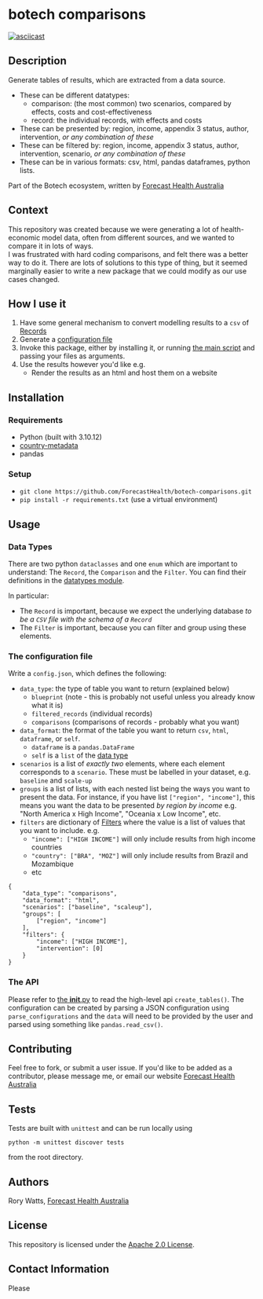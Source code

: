 # botech comparisons
[![asciicast](https://asciinema.org/a/tbWegFJBh7Rk7bBg6VRZ2LAgF.svg)](https://asciinema.org/a/tbWegFJBh7Rk7bBg6VRZ2LAgF)
## Description
Generate tables of results, which are extracted from a data source.
- These can be different datatypes: 
    - comparison: (the most common) two scenarios, compared by effects, costs and cost-effectiveness
    - record: the individual records, with effects and costs
- These can be presented by: region, income, appendix 3 status, author, intervention, *or any combination of these*
- These can be filtered by: region, income, appendix 3 status, author, intervention, scenario, *or any combination of these*
- These can be in various formats: csv, html, pandas dataframes, python lists.

Part of the Botech ecosystem, written by [Forecast Health Australia](https://forecasthealth.org)

## Context
This repository was created because we were generating a lot of health-economic model data, often from different sources, and we wanted to compare it in lots of ways.  
I was frustrated with hard coding comparisons, and felt there was a better way to do it. There are lots of solutions to this type of thing, but it seemed marginally easier to write a new package that we could modify as our use cases changed. 

## How I use it
1. Have some general mechanism to convert modelling results to a `csv` of [Records](#data-types)
2. Generate a [configuration file](#basic-example)
3. Invoke this package, either by installing it, or running [the main script](./scripts/main.py) and passing your files as arguments.
4. Use the results however you'd like e.g.
    - Render the results as an html and host them on a website

## Installation
### Requirements
- Python (built with 3.10.12)
- [country-metadata](https://github.com/ForecastHealth/country-metadata)
- pandas

### Setup
- `git clone https://github.com/ForecastHealth/botech-comparisons.git`
- `pip install -r requirements.txt` (use a virtual environment)


## Usage
### Data Types
There are two python `dataclasses` and one `enum` which are important to understand: The `Record`, the `Comparison` and the `Filter`.
You can find their definitions in the [datatypes module](./src/botech_comparisons/datatypes.py).

In particular:
- The `Record` is important, because we expect the underlying database *to be a `CSV` file with the schema of a `Record`*
- The `Filter` is important, because you can filter and group using these elements.

### The configuration file
Write a `config.json`, which defines the following:
- `data_type`: the type of table you want to return (explained below)
    - `blueprint` (note - this is probably not useful unless you already know what it is)
    - `filtered_records` (individual records)
    - `comparisons` (comparisons of records - probably what you want)
- `data_format`: the format of the table you want to return `csv`, `html`, `dataframe`, or `self`.
    - `dataframe` is a `pandas.DataFrame`
    - `self` is a `list` of the [data type](#data-types)
- `scenarios` is a list of *exactly two* elements, where each element corresponds to a `scenario`. These must be labelled in your dataset, e.g. `baseline` and `scale-up`
- `groups` is a list of lists, with each nested list being the ways you want to present the data. For instance, if you have list `["region", "income"]`, this means you want the data to be presented *by region by income* e.g. "North America x High Income", "Oceania x Low Income", etc.
- `filters` are dictionary of [Filters](#data-types) where the value is a list of values that you want to include. e.g.
    - `"income": ["HIGH INCOME"]` will only include results from high income countries
    - `"country": ["BRA", "MOZ"]` will only include results from Brazil and Mozambique
    - etc
    
```
{
	"data_type": "comparisons",
	"data_format": "html",
	"scenarios": ["baseline", "scaleup"],
	"groups": [
		["region", "income"]
	],
	"filters": {
		"income": ["HIGH INCOME"],
		"intervention": [0]
	}
}
```
### The API
Please refer to [the __init__.py](./src/botech_comparisons/__init__.py) to read the high-level api `create_tables()`. 
The configuration can be created by parsing a JSON configuration using `parse_configurations` and the `data` will need to be provided by the user and parsed using something like `pandas.read_csv()`.


## Contributing
Feel free to fork, or submit a user issue.
If you'd like to be added as a contributor, please message me, or email our website [Forecast Health Australia](https://forecasthealth.org)


## Tests
Tests are built with `unittest` and can be run locally using
```
python -m unittest discover tests
```
from the root directory.

## Authors
Rory Watts, [Forecast Health Australia](https://forecasthealth.org)

## License
This repository is licensed under the [Apache 2.0 License](./LICENSE).

## Contact Information
Please 

